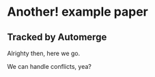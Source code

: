 # Another! example paper
## Tracked by Automerge

Alrighty then, here we go.

We can handle conflicts, yea?